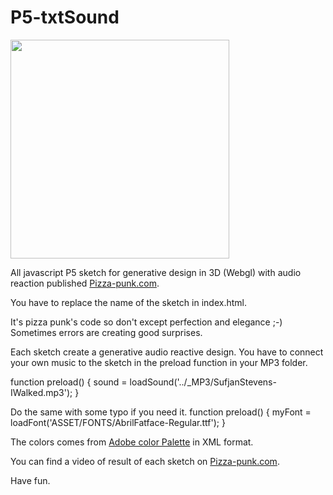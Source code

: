 # P5-txtSound
<img src="https://www.pizza-punk.com/wp-content/uploads/2020/08/artwork-PIZZAPUNK-mural-22.jpg" width="350">

All javascript P5 sketch for generative design in 3D (Webgl) with audio reaction published <a href="https://www.pizza-punk.com">Pizza-punk.com</a>.

You have to replace the name of the sketch in index.html.

It's pizza punk's code so don't except perfection and elegance ;-)
Sometimes errors are creating good surprises.

Each sketch create a generative audio reactive design.
You have to connect your own music to the sketch in the preload function in your MP3 folder.

function preload() {
  sound = loadSound('../_MP3/SufjanStevens-IWalked.mp3');
}

Do the same with some typo if you need it.
function preload() {
  myFont = loadFont('ASSET/FONTS/AbrilFatface-Regular.ttf');
}

The colors comes from <a href="https://color.adobe.com/fr/explore">Adobe color Palette</a> in XML format.

You can find a video of result of each sketch on <a href="https://www.pizza-punk.com/?s=txtsound">Pizza-punk.com</a>.

Have fun.
